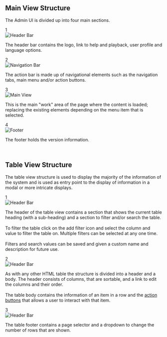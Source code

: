## Main View Structure

The Admin UI is divided up into four main sections.

<div class="counter">
  <div>1</div>
  <div><img src="../../../../img/view-structure-1.png" alt="Header Bar"/></div>
  <p>The header bar contains the logo, link to help and playback, user profile and language options.</p>
</div>

<div class="counter">
  <div>2</div>
  <div><img src="../../../../img/view-structure-2.png" alt="Navigation Bar"/></div>
  <p>The action bar is made up of navigational elements such as the navigation tabs, main menu and/or action buttons.</p>
</div>

<div class="counter">
  <div>3</div>
  <div><img src="../../../../img/view-structure-3.png" alt="Main View"/></div>
  <p>This is the main "work" area of the page where the content is loaded; replacing the existing elements depending on
  the menu item that is selected.</p>
</div>

<div class="counter">
  <div>4</div>
  <div><img src="../../../../img/view-structure-4.png" alt="Footer"/></div>
  <p>The footer holds the version information.</p>
</div>
<br/>

## Table View Structure

The table view structure is used to display the majority of the information of the system and is used as entry point to
the display of information in a modal or more intricate displays.

<div class="counter">
  <div>1</div>
  <div><img src="../../../../img/table-view-structure-1.png" alt="Header Bar"/></div>
  <p>
    The header of the table view contains a section that shows the current table heading (with a sub-heading) and a
    section to filter and/or search the table.
    <br/><br/>
    To filter the table click on the add filter icon and select the column and value to filter the table on. Multiple
    filters can be selected at any one time.
    <br/><br/>
    Filters and search values can be saved and given a custom name and description for future use.
  </p>
</div>

<div class="counter">
  <div>2</div>
  <div><img src="../../../../img/table-view-structure-2.png" alt="Header Bar"/></div>
  <p>
    As with any other HTML table the structure is divided into a header and a body. The header consists of columns, that
    are sortable, and a link to edit the columns and their order.
    <br/><br/>
    The table body contains the information of an item in a row and the
    <a href="../buttons/#action-buttons">action buttons</a>
    that allows a user to interact with that item.
  </p>
</div>

<div class="counter">
  <div>3</div>
  <div><img src="../../../../img/table-view-structure-3.png" alt="Header Bar"/></div>
  <p>The table footer contains a page selector and a dropdown to change the number of rows that are shown.</p>
</div>
<br/>

<!--
## Detail View Structure

## Editor View Structure

## Workflow View Structure
-->
